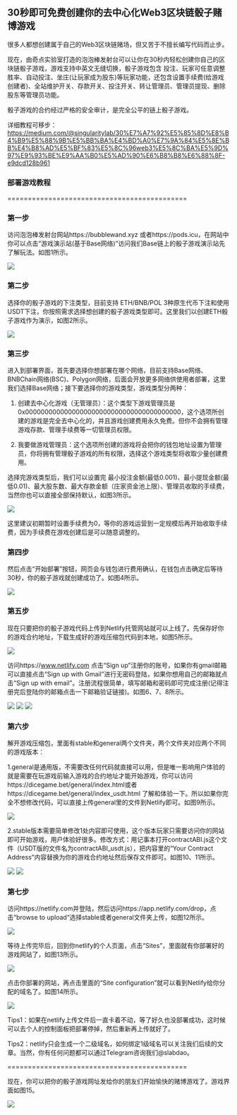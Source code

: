 ## 30秒即可免费创建你的去中心化Web3区块链骰子赌博游戏

很多人都想创建属于自己的Web3区块链赌场，但又苦于不擅长编写代码而止步。

现在，由奇点实验室打造的泡泡棒发射台可以让你在30秒内轻松创建你自己的区块链骰子游戏，游戏支持中英文无缝切换，骰子游戏包含 投注、玩家可任意调整胜率、自动投注、坐庄(让玩家成为股东)等玩家功能，还包含设置手续费(给游戏创建者)、全站维护开关、存款开关、投注开关、转让管理员、管理员提现、删除股东等管理员功能。

骰子游戏的合约经过严格的安全审计，是完全公平的链上骰子游戏。

详细教程可移步：https://medium.com/@singularitylab/30%E7%A7%92%E5%85%8D%E8%B4%B9%E5%88%9B%E5%BB%BA%E4%BD%A0%E7%9A%84%E5%8E%BB%E4%B8%AD%E5%BF%83%E5%8C%96web3%E5%8C%BA%E5%9D%97%E9%93%BE%E9%AA%B0%E5%AD%90%E6%B8%B8%E6%88%8F-e9dcd128b961

### 部署游戏教程
============================================

### 第一步

访问泡泡棒发射台网站https://bubblewand.xyz 或者https://pods.icu，在网站中你可以点击“游戏演示站(基于Base网络)”访问我们Base链上的骰子游戏演示站先了解玩法。如图1所示。

![](https://miro.medium.com/v2/resize:fit:1400/format:webp/1*y8Px3Gv09hqf1qz3dXpJ0Q.png)

### 第二步

选择你的骰子游戏的下注类型，目前支持 ETH/BNB/POL 3种原生代币下注和使用USDT下注，你按照需求选择想创建的骰子游戏类型即可。这里我们以创建ETH骰子游戏作为演示，如图2所示。

![](https://miro.medium.com/v2/resize:fit:1400/format:webp/1*n_-oL0aN1MUhEaAExX_59g.png)

### 第三步

进入到部署界面，首先要选择你想部署在哪个网络，目前支持Base网络、BNBChain网络(BSC)、Polygon网络，后面会开放更多网络供使用者部署，这里我们选择Base网络；接下要选择你的游戏类型，游戏类型分两种：

1. 创建去中心化游戏（无管理员）：这个类型下游戏管理员是0x0000000000000000000000000000000000000000，这个选项所创建的游戏是完全去中心化的，并且游戏创建费用永久免费。但你不会拥有管理游戏存款、管理手续费等一切管理员权限。

2. 我要做游戏管理员：这个选项所创建的游戏将会把你的钱包地址设置为管理员，你将拥有管理骰子游戏的所有权限，选择这个游戏类型将收取少量创建费用。

选择完游戏类型后，我们可以设置完 最小投注金额(最低0.001)、最小提现金额(最低0.01)、最大股东数、最大存款金额（庄家资金池上限）、管理员收取的手续费，当然你也可以直接全部保持默认，如图3所示。

![](https://miro.medium.com/v2/resize:fit:1400/format:webp/1*ChrZgQ7OJuogK_S6DDul3w.png)

这里建议初期暂时设置手续费为0，等你的游戏运营到一定规模后再开始收取手续费，因为手续费在游戏创建后是可以随意调整的。

### 第四步

然后点击“开始部署”按钮，网页会与钱包进行费用确认，在钱包点击确定后等待30秒，你的骰子游戏就创建成功了。如图4所示。

![](https://miro.medium.com/v2/resize:fit:1400/format:webp/1*x_Va5Wu0mDLQ-qXqgJ-fyg.jpeg)

### 第五步

现在只要把你的骰子游戏代码上传到Netlify托管网站就可以上线了。先保存好你的游戏合约地址，下载生成好的游戏压缩包代码到本地，如图5所示。

![](https://miro.medium.com/v2/resize:fit:1400/format:webp/1*Etx31--o18KKvn4lT7txag.png)

访问https://www.netlify.com 点击“Sign up”注册你的账号，如果你有gmail邮箱可以直接点击“Sign up with Gmail”进行无密码登陆，如果你想用自己的邮箱就点击“Sign up with email”。注册流程很简单，填写邮箱和密码即可完成注册(记得注册完后登陆你的邮箱点击一下邮箱验证链接)。如图6、7、8所示。

![](https://miro.medium.com/v2/resize:fit:1400/format:webp/1*Kx6ov9D7Qnhsd3-m24Q0Ug.png)
![](https://miro.medium.com/v2/resize:fit:1400/format:webp/1*XFc9ugf9OIE7kxd-D91y-A.jpeg)
![](https://miro.medium.com/v2/resize:fit:1400/format:webp/1*OsG9l193RSsizsqEWCQbpg.png)

### 第六步

解开游戏压缩包，里面有stable和general两个文件夹，两个文件夹对应两个不同的游戏版本：

1.general是通用版，不需要改任何代码就直接可以用，但是唯一影响用户体验的就是需要在玩游戏前输入游戏的合约地址才能开始游戏，你可以访问https://dicegame.bet/general/index.html或者https://dicegame.bet/general/index_usdt.html 了解和体验一下。所以如果你完全不想修改代码，可以直接上传general里的文件到Netlify即可。如图9所示。

![](https://miro.medium.com/v2/resize:fit:576/format:webp/1*SdC3kn0wXaq2QjBGql3PiQ.png)

2.stable版本需要简单修改1处内容即可使用，这个版本玩家只需要访问你的网站即可开始游戏，用户体验好很多。修改方式：用记事本打开contractABI.js这个文件（USDT版的文件名为contractABI_usdt.js），把内容里的“Your Contract Address”内容替换为你的游戏合约地址然后保存文件即可。如图10、11所示。

![](https://miro.medium.com/v2/resize:fit:1400/format:webp/1*4O6YC8o3T2KmwAvrcLqEWg.png)
![](https://miro.medium.com/v2/resize:fit:1400/format:webp/1*UJvozkZXtTJvDX_RyoC99A.png)

### 第七步

访问https://netlify.com并登陆，然后访问https://app.netlify.com/drop，点击“browse to upload“选择stable或者general文件夹上传，如图12所示。

![](https://miro.medium.com/v2/resize:fit:1400/format:webp/1*rBtcGul-xv-WmuQZp2BHQw.png)

等待上传完毕后，回到你netlify的个人页面，点击“Sites”，里面就有你部署好的游戏网站了，如图13所示。

![](https://miro.medium.com/v2/resize:fit:1400/format:webp/1*YznuwVvWJhS1Ca7-Q2rL5A.jpeg)

点击你部署的网站，再点击里面的“Site configuration”就可以看到Netlify给你分配的域名了。如图14所示。

![](https://miro.medium.com/v2/resize:fit:1400/format:webp/1*QbfM_6hf3I6OMp124rXyBg.png)

Tips1：如果在netlify上传文件后一直卡着不动，等了好久也没部署成功，这时候可以去个人的控制面板把部署停掉，然后重新再上传就好了。

Tips2：netlify只会生成一个二级域名，如何绑定1级域名可以关注我们后续的文章。当然，你有任何问题都可以通过Telegram咨询我们@slabdao。

============================================

现在，你可以把你的骰子游戏网址发给你的朋友们开始愉快的赌博游戏了。游戏界面如图15。

![](https://miro.medium.com/v2/resize:fit:1400/format:webp/1*_ju4BytTN773SgPYOf2BBQ.png)
